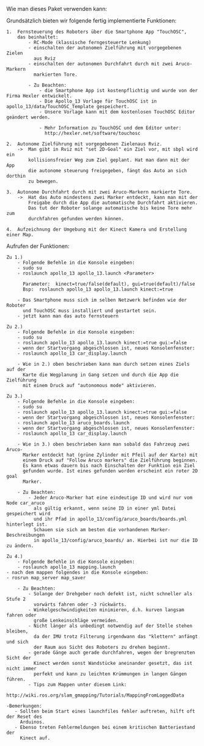 Wie man dieses Paket verwenden kann:

Grundsätzlich bieten wir folgende fertig implementierte Funktionen:

    1.  Fernsteuerung des Roboters über die Smartphone App "TouchOSC",
        das beinhaltet:
            - RC-Mode (klassische ferngesteuerte Lenkung)
            - einschalten der autonomen Zielführung mit vorgegebenen Zielen
              aus Rviz
            - einschalten der autonomen Durchfahrt durch mit zwei Aruco-Markern
              markierten Tore.

            - Zu Beachten:
            	- die Smartphone App ist kostenpflichtig und wurde von der Firma Hexler entwickelt.
            	- Die Apollo_13 Vorlage für TouchOSC ist in apollo_13/data/TouchOSC_Template gespeichert.
            	- Unsere Vorlage kann mit dem kostenlosen TouchOSC Editor geändert werden.
            	
            	- Mehr Information zu TouchOSC und dem Editor unter:
            	  http://hexler.net/software/touchosc 

    2.  Autonome Zielführung mit vorgegebenen Zielenaus Rviz.
        ->  Man gibt in Rviz mit "set 2D-Goal" ein Ziel vor, mit sbpl wird ein
            kollisionsfreier Weg zum Ziel geplant. Hat man dann mit der App
            die autonome steuerung freigegeben, fängt das Auto an sich dorthin
            zu bewegen.

    3.  Autonome Durchfahrt durch mit zwei Aruco-Markern markierte Tore.
        ->  Hat das Auto mindestens zwei Marker entdeckt, kann man mit der
            Freigabe durch die App die automatische Durchfahrt aktivieren.
            Das tut der Roboter solange automatische bis keine Tore mehr zum
            durchfahren gefunden werden können.

    4.  Aufzeichnung der Umgebung mit der Kinect Kamera und Erstellung einer Map.

Aufrufen der Funktionen:

    Zu 1.)
        - Folgende Befehle in die Konsole eingeben:
        - sudo su
        - roslaunch apollo_13 apollo_13.launch <Parameter>

          Parameter:  kinect=true/false(default), gui=true(default)/false
          Bsp:  roslaunch apollo_13 apollo_13.launch kinect:=true

        - Das Smartphone muss sich im selben Netzwerk befinden wie der Roboter
          und TouchOSC muss installiert und gestartet sein.
        - jetzt kann man das auto fernsteuern

    Zu 2.)
        - Folgende Befehle in die Konsole eingeben:
        - sudo su
        - roslaunch apollo_13 apollo_13.launch kinect:=true gui:=false
        - wenn der Startvorgang abgeschlossen ist, neues Konsolenfenster:
        - roslaunch apollo_13 car_display.launch

        - Wie in 2.) oben beschrieben kann man durch setzen eines Ziels auf der
          Karte die Wegplanung in Gang setzen und durch die App die Zielführung
          mit einem Druck auf "autonomous mode" aktivieren.

    Zu 3.)
        - Folgende Befehle in die Konsole eingeben:
        - sudo su
        - roslaunch apollo_13 apollo_13.launch kinect:=true gui:=false
        - wenn der Startvorgang abgeschlossen ist, neues Konsolenfenster:
        - roslaunch apollo_13 aruco_boards.launch
        - wenn der Startvorgang abgeschlossen ist, neues Konsolenfenster:
        - roslaunch apollo_13 car_display.launch

        - Wie in 3.) oben beschrieben kann man sobald das Fahrzeug zwei Aruco-
          Marker entdeckt hat (grüne Zylinder mit Pfeil auf der Karte) mit
          einem Druck auf "Follow Aruco markers" die Zielführung beginnen.
          Es kann etwas dauern bis nach Einschalten der Funktion ein Ziel
          gefunden wurde. Ist eines gefunden worden erscheint ein roter 2D goal
          Marker.

        - Zu Beachten:
        	- Jeder Aruco-Marker hat eine eindeutige ID und wird nur vom Node car_aruco 
        	  als gültig erkannt, wenn seine ID in einer yml Datei gespeichert wird 
        	  und ihr Pfad in apollo_13/config/aruco_boards/boards.yml hinterlegt ist.
        	  Schauen sie sich am besten die vorhandenen Marker-Beschreibungen 
        	  in apollo_13/config/aruco_boards/ an. Hierbei ist nur die ID zu ändern. 

    Zu 4.)
        - Folgende Befehle in die Konsole eingeben:
        - roslaunch apollo_13 mapping.launch
	- nach dem mappen folgendes in die Konsole eingeben:
	- rosrun map_server map_saver

        - Zu Beachten:
            - Solange der Drehgeber noch defekt ist, nicht schneller als Stufe 2
              vorwärts fahren oder -3 rückwärts.
            - Winkelgeschwindigkeiten minimieren, d.h. kurven langsam fahren oder
              große Lenkeinschläge vermeiden.
            - Nicht länger als unbedingt notwendig auf der Stelle stehen bleiben,
              da der IMU trotz Filterung irgendwann das "klettern" anfängt und sich
              der Raum aus Sicht des Roboters zu drehen beginnt.
            - gerade Gänge auch gerade durchfahren, wegen der bregrenzten Sicht der
              Kinect werden sonst Wandstücke aneinander gesetzt, das ist nicht immer
              perfekt und kann zu leichten Krümmungen in langen Gängen führen.
            - Tips zum Mappen unter diesem Link:
              http://wiki.ros.org/slam_gmapping/Tutorials/MappingFromLoggedData

	-Bemerkungen:
	   - Sollten beim Start eines launchfiles fehler auftreten, hilft oft der Reset des
	     Arduinos.
	   - Ebenso treten Fehlermeldungen bei einem kritischen Batteriestand der 
	     Kinect auf.
